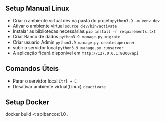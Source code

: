 ## Setup Manual Linux
- Criar o ambiente virtual dev na pasta do projeto```python3.9 -m venv dev```
- Ativar o ambiente virtual ```source dev/bin/activate```
- Instalar as bibliotecas necessárias ```pip install -r requirements.txt```
- Criar Banco de dados ```python3.9 manage.py migrate```
- Criar usuario Admin ```python3.9 manage.py createsuperuser```
- subir o servidor local ```python3.9 manage.py runserver```
- A aplicação ficará disponivel em ```http://127.0.0.1:8000/api```

## Comandos Úteis 
- Parar o servidor local ```Ctrl + C```
- Desativar ambiente virtual(Linux) ```deactivate```

## Setup Docker 
docker build -t apibancos:1.0 .